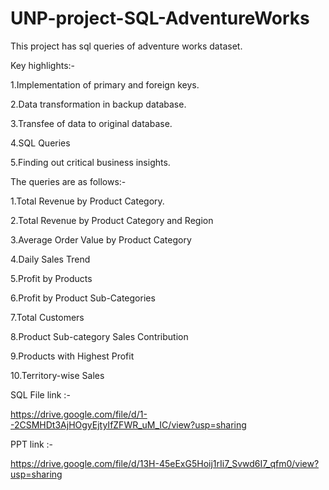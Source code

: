 # UNP-project-SQL-AdventureWorks
This project has sql queries of adventure works dataset.

Key highlights:-

1.Implementation of primary and foreign keys.

2.Data transformation in backup database.

3.Transfee of data to original database.

4.SQL Queries

5.Finding out critical business insights.


The queries are as follows:-

1.Total Revenue by Product Category.

2.Total Revenue by Product Category and Region

3.Average Order Value by Product Category

4.Daily Sales Trend

5.Profit by Products
   
6.Profit by Product Sub-Categories

7.Total Customers

8.Product Sub-category Sales Contribution

9.Products with Highest Profit

10.Territory-wise Sales

SQL File link :-

https://drive.google.com/file/d/1--2CSMHDt3AjHOgyEjtyIfZFWR_uM_IC/view?usp=sharing

PPT link :- 

https://drive.google.com/file/d/13H-45eExG5Hoij1rIi7_Svwd6I7_qfm0/view?usp=sharing
